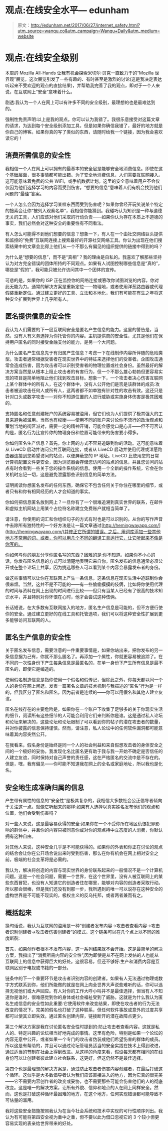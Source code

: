 # 观点:在线安全水平— edunham

> 原文：<http://edunham.net/2017/06/27/internet_safety.html?utm_source=wanqu.co&utm_campaign=Wanqu+Daily&utm_medium=website>

# 观点:在线安全级别

本周的 Mozilla All-Hands 让我有机会探索米切尔·贝克一直致力于的“Mozilla 世界观”展览。这次展览引发了一些有趣的、有时甚至是激烈的讨论(这是我决定表达听起来不受欢迎的观点的直接结果)，并帮助我完善了我的观点，即对于一个人来说，在互联网上“安全”意味着什么。

剧透:我认为一个人在网上可以有许多不同的安全级别，最理想的也是最难达到的。

强制性免责声明:以上是我的观点。你可以认为我错了。我很乐意接受对这篇文章的请求，为达到每个安全级别添加工具，但是如果你确信我错了，最好的地方就是你自己的博客。如果你真的写了类似的东西，请随时给我一个链接，因为我会喜欢读它的！

## 消费所需信息的安全性

我相信一个人在网上可以拥有的最基本的安全层是能够安全地消费信息。即使在这个基础层面，很多事情都可能出错。为了安全地消费信息，人们需要互联网接入。这可能意味着免费的公共 WiFi，或手机数据计划。这里的安全意味着用户不会仅仅因为他们选择学习的内容而受到伤害。“想要的信息”意味着人们有机会找到他们问题的“最佳”答案。

一个人怎么会因为选择学习某样东西而受到伤害呢？如果你曾经开玩笑说某个特定的搜索会让你“被列入观察名单”，我相信你能猜到。我碰巧认为知识是一种与道德无关的工具，人们应该对他们采取的行动负责——如果你认为存在本质上不道德的事实，我们必然会对这种安全的重要性有不同看法。

有人怎么可能得不到他们想要的信息？想象一下，有人在一个由社交网络巨头提供和监控的“免费”互联网连接上搜索最好的开源社交网络工具。你认为出现在他们搜索结果中的文章会比得上他们从一个不那么有偏见的组织提供的链接中得到的吗？

为什么是“想要的信息”，而不是“真相”？我的理由是自私的。我喜欢了解那些坚持认为对方完全错误的团体所持的不同观点。如果有人试图控制哪些信息是“真的”，哪些是“假的”，我可能只被允许访问其中一个团体的宣传。

可悲的是，如果你的 ISP 正在监控你的网络连接或篡改你试图浏览的内容，你对此无能为力。通常的解决方案是重新定位——物理地，或者使用洋葱路由器或代理假装重新定位。通过建立更好的工具、立法和本地化，我们有可能在有生之年将这种安全扩展到世界上几乎所有人。

## 匿名提供信息的安全性

我认为人们需要的下一层互联网安全是匿名产生信息的能力。这里的警告是，当然，没有人有义务选择为你托管你的内容。主机提供商的安全性，尤其是他们在保持用户匿名的同时接受金融支付的能力，是另一个大问题。

为什么匿名产生信息先于有归属产生信息？考虑一下在线制作内容所伴随的危险类型。攻击者通常根据受害者在现实世界中的特征来选择他们的受害者。企图攻击通常会造成伤害，因为攻击者可以识别受害者的物理位置或社会身份。虽然最好的解决方案当然是从根本上阻止攻击者的有害行为，但一个不那么雄心勃勃但更容易实现的项目是简单地阻止他们找到攻击目标。想象一下，一个攻击者决心伤害互联网上某个群体中的所有人，在这个群体中，没有人公开他们是否是该群体的成员:攻击者被迫攻击任何人或所有人，这两者都不如单独有针对性的攻击有效。这还只是针对口头或数字攻击——对你不知道位置的人进行威胁或实施身体伤害是极其困难的。

支持匿名和任意创建帐户的系统容易被滥用，但它们也为人们提供了极其强大的工具来避免被滥用。当然也有权衡——使用不同的账户来讨论你不流行的政治观点和策划当地的街区派对，需要一定的精神开销，可能会感觉口是心非——但不可否认的是，匿名行为比宣传你的物理身份和位置可能带来的伤害要小得多。

你如何匿名生产信息？首先，你上网的方式不容易追踪到你的活动。这可能意味着从 LiveCD 启动并访问公共互联网连接，或者从 LiveCD 启动并使用代理或洋葱路由器连接到您希望访问的站点，以便屏蔽您的 IP 地址。LiveCD 比使用您的日常计算机配置文件更安全，因为浏览器会存储您访问的站点的信息，并且您访问的站点有时会看到一些关于您的操作系统的信息。使用一个全新的操作系统，它会在你关机时忘记一切，这是避免泄露那些识别信息的简单方法。

证明阅读你想匿名发布的任何东西，确保它不包含任何关于你住在哪里的细节，或者只有和你有相同经历的人才会知道的事实。

你如何把信息匿名放到网上？一旦你有了一个很难追溯到真实世界的联系，在邮件和虚拟主机网站上用某个占位符名称建立免费账户就相当简单了。

请注意，你使用的词汇和你组织句子的方式有时也是可以识别的。从你的写作声音中去除所有独特性的一个好方法是让一篇文章通过[http://hemingwayapp.com/](http://hemingwayapp.com/)并修正它所谓的错误。之后，用词库添加一些其他地方不常用的词。或者，你可以用几个不同的翻译工具运行它，让它听起来不像是你写的。

你如何与你的朋友分享你匿名写的东西？困难的是:你不知道。如果你不小心的话，你发布匿名信息的方式可以清楚地表明它来自你。匿名发布的信息通常必须公开或在整个论坛上共享，因为挑选哪些人可以看到某个内容会暴露发布者的身份。

做这些事情可以让你在互联网上产生一条信息，这条信息在现实生活中追踪到你会很麻烦。当然，这并不是不可能的——有一些偷偷摸摸的伎俩，比如将你使用代理的时间与资料在网上出现的时间进行比较——但只有当某人已经有了很高的技术知识水平，并且特别对你怀恨在心时，他才会尝试这种伎俩。

长话短说，在大多数有互联网接入的地方，匿名生产信息是可能的，但不方便行使你的安全。通过建立更好的在线工具和托管选项，我们可以将这种安全性扩展到更多能够访问互联网的人。

## 匿名生产信息的安全性

关于匿名发布信息，需要注意的一件重要事情是，如果你站出来，把你发布的另一条信息据为己有，你就不那么匿名了。再添加一个属性，你就更容易被追踪了。在不同的一次性身份下产生每条信息是最匿名的，在单一身份下产生所有信息是最不匿名的，即使它是编造的。

使用假名制造信息是指你使用一个假名和假传记，但除此之外，你每天都以同一个人的身份在网上闲逛。发表一篇署名文章的技术机制与我描述的“匿名”行为是一样的，但我区分了匿名和匿名，因为前者是连续的——你可以用假名和其他人建立友谊。

匿名在线存在的主要危险是，如果你在一个账户下收集了足够多的关于你现实生活的细节，阅读所有这些细节的人可能会利用它们来判断你是谁。这是通过私人论坛和论坛来解决的，这些论坛和论坛限制了可以看到你的帖子的潜在攻击者的数量，并对你披露的信息保持谨慎。然而，请注意，私人论坛中的任何软件漏洞都可能意味着其内容突然公开。

在我看来，假名身份是始终是同一个人的社会利益和来自假想攻击者的身体安全之间的一个极好的妥协。我发现化名比匿名更有助于我与我一开始不确定是否信任的人建立友谊，同时保持对自己声誉的责任感，这在严格匿名的交流中是不存在的。但是，嘿，我有偏见——你可能不知道我在网上的全名或家庭地址，所以我也是化名。

## 安全地生成准确归属的信息

产生带有属性的信息的“安全性”是极其复杂的，我相信大多数社会公正倡导者倾向于关注这一点。就像它听起来的那样:如果有人选择以真实姓名发布他们的观点和位置，他们会受到伤害吗？

对一些人来说，这是最容易获得的安全:如果你在一个不受你所在地区仇恨犯罪影响的群体中，并且你的内容只被同意你或对你的观点持中立态度的人消费，你默认拥有这种自由。

对其他人来说，这种安全几乎是不可能获得的。如果你的外表和你正在讨论的观点的结合会让你在公开场合说出来时受到伤害，那么在你有机会在网上相对安全之前，极端的社会变革将是必需的。

我认为，解决将创造的内容与现实世界的身份联系起来的一般情况不是一个计算机问题。这是一个社会问题，需要一个世界，在这个世界里，没有人被互联网上的某些东西冒犯，也没有人知道它的创造者住在哪里，能够对内容的创造者采取行动。所以那会很棒，但是我们还没有到那一步，我所遇到的唯一可以说存在这种安全的虚构世界是不可能不现实的，极权主义的反乌托邦，或者两者兼而有之。

## 概括起来

换句话说，我认为互联网的滥用是一种“创建者发布内容->攻击者查看内容->攻击者识别创建者->攻击者伤害创建者”的模式。这个链条可以在几个点上以不同的难度断裂:

首先，如果创作者根本不发布内容，这一系列结果就不会开始。这是最简单的解决方案，我指出了“消费所需内容的安全性”,因为即使是从不在网上发帖的人也能从互联网上的信息中获得巨大的好处。这很容易，但还不够好:生产和消费内容是互联网区别于电视或书籍的一部分。

链条中的下一个重要环节是攻击者识别内容的创建者。如果有人无法通过物理或数字方式联系到你，他们所能做的就是在网上向全世界大声说些难听的话，你可以选择无视他们或大声回应。有人对你的工作大呼小叫并不是最佳选择，但当有人不知道你是谁时，很难感觉到你的身体或社会福祉受到了威胁。这就是为什么我认为匿名生成信息的安全性如此重要:它使用软件来改变结果，即使在攻击者的行为无法改变的情况下。完美的假名也打破了这种联系，但任何软件事故或意外的过度共享都可以使其立即失效。通过匿名创建内容，链接断开的潜在故障点更少。

第三个解决方案是我在讨论匿名安全性时提到的:防止攻击者查看内容。这就是私人的、特定兴趣的论坛相当好地完成的事情。这里有危险，特别是如果一个论坛的内容无意中公开，或者如果一个专门的攻击者伪装成他们希望伤害的群体的成员。所以这是有帮助的，并且可以通过论坛管理员适当的安全实践在技术上得到改进，通过适当的节制在社会上得到改进。从这样的角度来看，假设每天都有相同的在线身份可以让创建者彼此建立社会联系，这更好，但这仍然不是最佳选择。

第四个也是最理想的解决方案是，通过防止攻击者伤害内容创建者，在最后打破这个循环。这似乎是大多数倡导者认为我们应该直接进入的地方，因为它真的很完美——它不需要内容创作者的改变或妥协，也不需要那些可能会伤害他们的人的彻底改变。这是唯一的解决方案，让所有外貌、信仰和地点的人在网上同样安全。然而，这也是打破这种循环最困难的地方，在这个地方，任何实现错误都可能导致不可估量的滥用。

我将这些安全措施按照我认为在当今社会系统和技术中实现的可行性顺序列出。我认为有可能将第四安全视为重中之重，但不要以此为借口忽视它的 3 个较小但更容易实现的表亲给世界带来的好处。